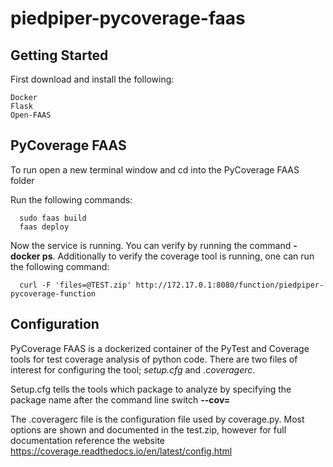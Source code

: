 # piedpiper-pycoverage-faas

Getting Started
----------------
First download and install the following:
```
Docker
Flask
Open-FAAS
```

PyCoverage FAAS 
----------------
To run open a new terminal window and cd into the PyCoverage FAAS folder

Run the following commands:
```
  sudo faas build
  faas deploy
```

Now the service is running. You can verify by running the command **- docker ps**.
Additionally to verify the coverage tool is running, one can run the following command:
```
  curl -F 'files=@TEST.zip' http://172.17.0.1:8080/function/piedpiper-pycoverage-function
```

Configuration
---------------
PyCoverage FAAS is a dockerized container of the PyTest and Coverage tools for test coverage analysis of python code. There are two files of interest for configuring the tool; *setup.cfg* and *.coveragerc*. 

Setup.cfg tells the tools which package to analyze by specifying the package name after the command line switch **--cov=**

The .coveragerc file is the configuration file used by coverage.py. Most options are shown and documented in the test.zip, however for full documentation reference the website https://coverage.readthedocs.io/en/latest/config.html

